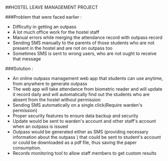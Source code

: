 ##HOSTEL LEAVE MANAGEMENT PROJECT

###Problem that were faced earlier :

* Difficulty in getting an outpass
* A lot much office work for the hostel staff
* Manual errors while merging the attendance record with outpass record
* Sending SMS manually to the parents of those students who are not present in the hostel and are not on outpass too
* Sometimes SMS is sent to wrong users, who are not ought to receive that message

###Solution : 

* An online outpass management web app that students can use anytime, from anywhere to generate outpass 
* The web app will take attendance from biometric reader and will update it record daily and will automatically find out the students who are absent from the hostel without permission
* Sending SMS automatically on a single click(Require warden's permission)
* Proper security features to ensure data backup and security
* Update would be sent to warden's account and other staff's account when an outpass is issued
* Outpass would be generated either as SMS (providing necessary information about the outpass ) that could be sent to student's account or could be downloaded as a pdf file, thus saving the paper consumption.
* Records monitoring tool to allow staff members to get custom results


